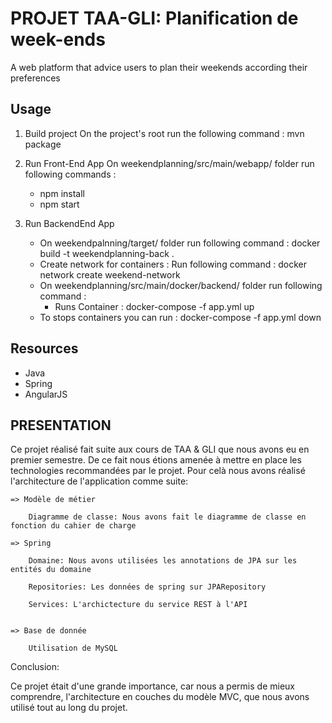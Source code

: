# PROJET TAA-GLI: Planification de week-ends

A web platform that advice users to plan their weekends according their preferences


## Usage
1. Build project
	On the project's root run the following command : mvn package
  
2. Run Front-End App 
	On weekendplanning/src/main/webapp/ folder run following commands : 
	- npm install
	- npm start

3. Run BackendEnd App
        
	- On weekendpalnning/target/ folder run following command : docker build -t weekendplanning-back .
	- Create network for containers : 
		Run following command : docker network create weekend-network
	- On weekendplanning/src/main/docker/backend/ folder run following command :
		- Runs Container : docker-compose -f app.yml up
 	- To stops containers  you can run : docker-compose -f app.yml down
## Resources

- Java 
- Spring
- AngularJS

## PRESENTATION

Ce projet réalisé fait suite aux cours de TAA & GLI que nous avons eu en premier semestre. De ce fait nous étions amenée à mettre en place 
les technologies recommandées par le projet. Pour celà nous avons réalisé l'architecture de l'application comme suite:

	=> Modèle de métier 
	
		Diagramme de classe: Nous avons fait le diagramme de classe en fonction du cahier de charge
		
	=> Spring 

		Domaine: Nous avons utilisées les annotations de JPA sur les entités du domaine

		Repositories: Les données de spring sur JPARepository

		Services: L'archictecture du service REST à l'API
		
	
	=> Base de donnée
		
		Utilisation de MySQL
		
		
Conclusion:

Ce projet était d'une grande importance, car nous a permis de mieux comprendre, l'architecture en couches du modèle MVC, 
que nous avons utilisé tout au long du projet. 

